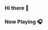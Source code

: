 ### Hi there 👋

<!--
**TheCrawlingKing/TheCrawlingKing** is a ✨ _special_ ✨ repository because its `README.md` (this file) appears on your GitHub profile.

Here are some ideas to get you started:

- 🔭 I’m currently working on ...
- 🌱 I’m currently learning ...
- 👯 I’m looking to collaborate on ...
- 🤔 I’m looking for help with ...
- 💬 Ask me about ...
- 📫 How to reach me: ...
- 😄 Pronouns: ...
- ⚡ Fun fact: ...
-->

### Now Playing 🎧

<svg width="320" height="{{height}}" xmlns="http://www.w3.org/2000/svg" xmlns:xlink="http://www.w3.org/1999/xlink" aria-labelledby="cardTitle" role="img">
  <title id="cardTitle">Now playing on Spotify</title>
  <foreignObject width="320" height="{{height}}">
    <style>
      div {
        font-family: -apple-system, BlinkMacSystemFont, Segoe UI, Helvetica, Arial, sans-serif, Apple Color Emoji, Segoe UI Emoji;
      }

      .container {
        display: flex;
        align-items: center;

        border-radius: 10px;

        padding: 10px 10px
      }

      .cover-link {
        height: 80px;
      }

      .cover {
        border-radius: 3px;

        margin-right: 10px;
      }

      .playing {
        display: flex;
        justify-content: center;
        align-items: center;

        color: #53b14f;
        font-weight: bold;
        text-align: center;

        margin-bottom: 8px;
      }

      .not-play {
        color: #ff1616;
        text-align: center;

        margin-bottom: 0;
      }

      .text-container {
        align-self: flex-end;

        width: 200px;
        height: 70px;
      }

      .artist {
        color: #434343;
        font-weight: 500;
        font-size: 16px;
        text-align: center;

        margin-bottom: 3px;
      }

      .song {
        color: #999;
        font-size: 15px;
        text-align: center;

        margin-bottom: 28px;
      }

      @media (prefers-color-scheme: light) {
        .artist{
          color: #434343;
        }

        .song{
          color: #999;
        }
      }

      @media (prefers-color-scheme: dark) {
        .artist{
          color: #b9b9b9;
        }

        .song{
          color: #999;
        }
      }

      .song-container {
        overflow: hidden;
        white-space: nowrap;
      }

      .song-container::before {
        content: '\00a0';
      }

      .scrolling {
        {# animation: marquee 8s linear infinite;
        display: block;
        min-width: 100%;
        position: absolute;
        left: 0;
        top: 0;
        white-space: nowrap; #}

        animation: marquee 8s linear infinite;
        display: inline-block;
        padding-right: 20px;
      }

      @keyframes marquee {
        from {
          transform: translateX(0);
        }
        to {
          transform: translateX(-100%);
        }
      }

      #bars {
        position: absolute;
        height: 14px;
        width: 200px;
        overflow: hidden;
        margin: -14px 0 0 0px;
      }

      .bar {
        background: #{{bar_color|safe}};
        bottom: 1px;
        height: 3px;
        position: absolute;
        width: 2px;
        animation: sound 0ms -800ms linear infinite alternate;
      }

      @keyframes sound {
        0% {
          opacity: .35;
          height: 3px;
        }

        100% {
          opacity: 1;
          height: 14px;
        }
      }

      {{css_bar|safe}}
    </style>
    <div xmlns="http://www.w3.org/1999/xhtml" class="container">
      {% if song_name %}
        {% if cover_image %}
          <a href="{}" target="_BLANK" class="cover-link">
            <img src="data:image/png;base64, {{img}}" width="80" height="80" class="cover" />
          </a>
        {% endif %}
        <div class="text-container">
          <div class="artist">{{artist_name}}</div>
          <div class="song-container">
            <div class="song scrolling">{{song_name}}</div>
            <div class="song scrolling" aria-hidden="true">{{song_name}}</div>
            <div class="song scrolling" aria-hidden="true">{{song_name}}</div>
          </div>
          <div id='bars'>{{content_bar|safe}}</div>
        </div>
      {% else %}
        <div class="playing not-play">Nothing playing on Spotify</div>
      {% endif %}

    </div>
  </foreignObject>
</svg>
<br/>
